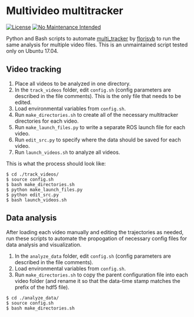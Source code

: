 # Multivideo multitracker
[![License](https://img.shields.io/github/license/mashape/apistatus.svg)](http://doge.mit-license.org) 
[![No Maintenance Intended](http://unmaintained.tech/badge.svg)](http://unmaintained.tech/)

Python and Bash scripts to automate [multi_tracker](https://github.com/florisvb/multi_tracker) by [florisvb](https://github.com/florisvb) to run the same analysis for multiple video files. This is an unmaintained script tested only on Ubuntu 17.04.

## Video tracking
1. Place all videos to be analyzed in one directory.
2. In the `track_videos` folder, edit `config.sh` (config parameters are described in the file comments). This is the only file that needs to be edited. 
3. Load environmental variables from `config.sh`.
4. Run `make_directories.sh` to create all of the necessary multitracker directories for each video.
5. Run `make_launch_files.py` to write a separate ROS launch file for each video. 
6. Run `edit_src.py` to specify where the data should be saved for each video. 
7. Run `launch_videos.sh` to analyze all videos.

This is what the process should look like: 
```shell
$ cd ./track_videos/
$ source config.sh
$ bash make_directories.sh
$ python make_launch_files.py
$ python edit_src.py
$ bash launch_videos.sh
```

## Data analysis
After loading each video manually and editing the trajectories as needed, run these scripts to automate the propogation of necessary config files for data analysis and visualization. 

1. In the `analyze_data` folder, edit `config.sh` (config parameters are described in the file comments).
2. Load environmental variables from `config.sh`.
3. Run `make_directories.sh` to copy the parent configuration file into each video folder (and rename it so that the data-time stamp matches the prefix of the hdf5 file). 

```shell
$ cd ./analyze_data/
$ source config.sh
$ bash make_directories.sh
```
